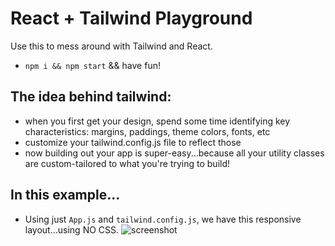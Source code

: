 # React + Tailwind Playground

Use this to mess around with Tailwind and React.

- `npm i && npm start` && have fun!

## The idea behind tailwind:

- when you first get your design, spend some time identifying key characteristics: margins, paddings, theme colors, fonts, etc
- customize your tailwind.config.js file to reflect those
- now building out your app is super-easy...because all your utility classes are custom-tailored to what you're trying to build!

## In this example...
- Using just `App.js` and `tailwind.config.js`, we have this responsive layout...using NO CSS.
![screenshot](https://user-images.githubusercontent.com/1680215/89215887-0807f400-d58f-11ea-8d68-d1568fca25ec.png)
